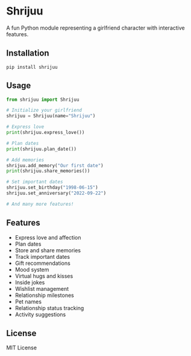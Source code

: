 # Shrijuu

A fun Python module representing a girlfriend character with interactive features.

## Installation

```
pip install shrijuu
```

## Usage

```python
from shrijuu import Shrijuu

# Initialize your girlfriend
shrijuu = Shrijuu(name="Shrijuu")

# Express love
print(shrijuu.express_love())

# Plan dates
print(shrijuu.plan_date())

# Add memories
shrijuu.add_memory("Our first date")
print(shrijuu.share_memories())

# Set important dates
shrijuu.set_birthday("1998-06-15")
shrijuu.set_anniversary("2022-09-22")

# And many more features!
```

## Features

* Express love and affection
* Plan dates
* Store and share memories
* Track important dates
* Gift recommendations
* Mood system
* Virtual hugs and kisses
* Inside jokes
* Wishlist management
* Relationship milestones
* Pet names
* Relationship status tracking
* Activity suggestions

## License

MIT License